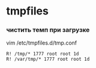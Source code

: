 tmpfiles
========

### чистить темп при загрузке

vim /etc/tmpfiles.d/tmp.conf

    R! /tmp/* 1777 root root 1d
    R! /var/tmp/* 1777 root root 1d
